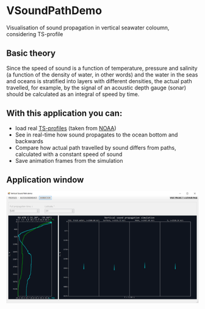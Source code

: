 # VSoundPathDemo
Visualisation of sound propagation in vertical seawater coloumn, considering TS-profile

## Basic theory
Since the speed of sound is a function of temperature, pressure and salinity (a function of the density of water, in other words) and the water in the seas and oceans is stratified into layers with different densities, the actual path travelled, for example, by the signal of an acoustic depth gauge (sonar) should be calculated as an integral of speed by time.

## With this application you can:
* load real [TS-profiles](/Profiles) (taken from [NOAA](https://www.nodc.noaa.gov/OC5/SELECT/dbsearch/dbsearch.html))
* See in real-time how sound propagates to the ocean bottom and backwards
* Compare how actual path travelled by sound differs from paths, calculated with a constant speed of sound
* Save animation frames from the simulation

## Application window
![Screenshot](/Pics/screen1.png)

